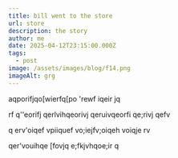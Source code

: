 ```yaml
---
title: bill went to the store
url: store
description: the story
author: me
date: 2025-04-12T23:15:00.000Z
tags:
  - post
image: /assets/images/blog/f14.png
imageAlt: grg
---
```

aqporifjqo[wierfq[po 'rewf iqeir jq

rf q''eorifj qerlvihqeorivj qeruivqeorfi qe;rivj qefv

q erv'oiqef vpiiquef vo;iejfv;oiqeh voiqje rv

qer'vouihqe [fovjq e;fkjvhqoe;ir q

